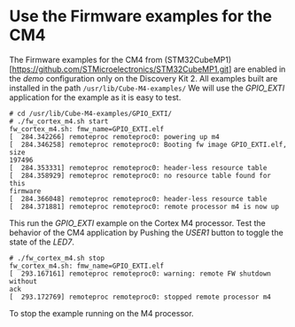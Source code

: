 # Use the Firmware examples for the CM4

The Firmware examples for the CM4 from (STM32CubeMP1)[https://github.com/STMicroelectronics/STM32CubeMP1.git]
are enabled in the *demo* configuration only on the Discovery Kit 2.
All examples built are installed in the path `/usr/lib/Cube-M4-examples/`
We will use the *GPIO_EXTI* application for the example as it is easy to
test.

```
# cd /usr/lib/Cube-M4-examples/GPIO_EXTI/
# ./fw_cortex_m4.sh start
fw_cortex_m4.sh: fmw_name=GPIO_EXTI.elf
[  284.342266] remoteproc remoteproc0: powering up m4
[  284.346258] remoteproc remoteproc0: Booting fw image GPIO_EXTI.elf, size
197496
[  284.353331] remoteproc remoteproc0: header-less resource table
[  284.358929] remoteproc remoteproc0: no resource table found for this
firmware
[  284.366048] remoteproc remoteproc0: header-less resource table
[  284.371881] remoteproc remoteproc0: remote processor m4 is now up
```

This run the *GPIO_EXTI* example on the Cortex M4 processor.
Test the behavior of the CM4 application by Pushing the *USER1* button to
toggle the state of the *LED7*.

```
# ./fw_cortex_m4.sh stop
fw_cortex_m4.sh: fmw_name=GPIO_EXTI.elf
[  293.167161] remoteproc remoteproc0: warning: remote FW shutdown without
ack
[  293.172769] remoteproc remoteproc0: stopped remote processor m4
```

To stop the example running on the M4 processor.
